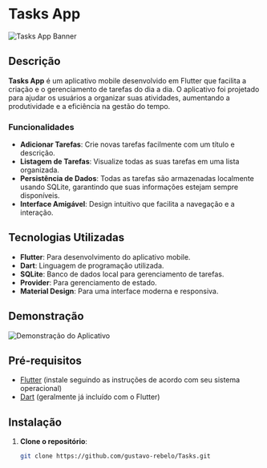 # Tasks App

![Tasks App Banner](assets/banner.png)

## Descrição

**Tasks App** é um aplicativo mobile desenvolvido em Flutter que facilita a criação e o gerenciamento de tarefas do dia a dia. O aplicativo foi projetado para ajudar os usuários a organizar suas atividades, aumentando a produtividade e a eficiência na gestão do tempo.

### Funcionalidades

- **Adicionar Tarefas**: Crie novas tarefas facilmente com um título e descrição.
- **Listagem de Tarefas**: Visualize todas as suas tarefas em uma lista organizada.
- **Persistência de Dados**: Todas as tarefas são armazenadas localmente usando SQLite, garantindo que suas informações estejam sempre disponíveis.
- **Interface Amigável**: Design intuitivo que facilita a navegação e a interação.

## Tecnologias Utilizadas

- **Flutter**: Para desenvolvimento do aplicativo mobile.
- **Dart**: Linguagem de programação utilizada.
- **SQLite**: Banco de dados local para gerenciamento de tarefas.
- **Provider**: Para gerenciamento de estado.
- **Material Design**: Para uma interface moderna e responsiva.

## Demonstração

![Demonstração do Aplicativo](assets/banner.png)

## Pré-requisitos

- [Flutter](https://flutter.dev/docs/get-started/install) (instale seguindo as instruções de acordo com seu sistema operacional)
- [Dart](https://dart.dev/get-dart) (geralmente já incluído com o Flutter)

## Instalação

1. **Clone o repositório**:
   ```bash
   git clone https://github.com/gustavo-rebelo/Tasks.git
